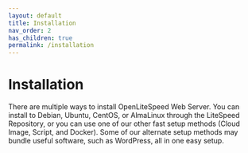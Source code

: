 ```yaml
---
layout: default
title: Installation
nav_order: 2
has_children: true
permalink: /installation
---
```


# Installation

There are multiple ways to install OpenLiteSpeed Web Server. You can install to Debian, Ubuntu, CentOS, or AlmaLinux through the LiteSpeed Repository, or you can use one of our other fast setup methods (Cloud Image, Script, and Docker). Some of our alternate setup methods may bundle useful software, such as WordPress, all in one easy setup.


